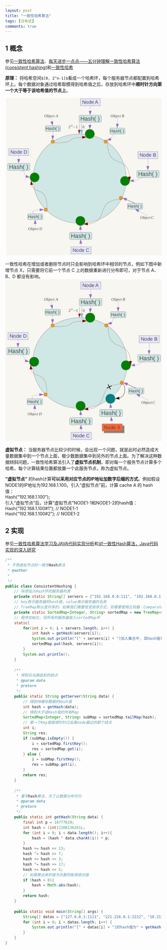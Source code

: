 ```yaml
---
layout: post
title: "一致性哈希算法"
tags: [分布式]
comments: true
---
```


<head>
    <script src="https://cdn.mathjax.org/mathjax/latest/MathJax.js?config=TeX-AMS-MML_HTMLorMML" type="text/javascript"></script>
    <script type="text/x-mathjax-config">
        MathJax.Hub.Config({
            tex2jax: {
                skipTags: ['script', 'noscript', 'style', 'textarea', 'pre'],
                inlineMath: [ ['$','$'], ["\\(","\\)"] ],
                displayMath: [ ['$$','$$'], ["\\[","\\]"] ]
            }
        });
    </script>
</head>

## 1 概念
参见[一致性哈希算法](https://my.oschina.net/jayhu/blog/732849)、[每天进步一点点——五分钟理解一致性哈希算法(consistent hashing)](https://blog.csdn.net/cywosp/article/details/23397179)和[一致性哈希](https://github.com/CyC2018/CS-Notes/blob/master/docs/notes/%E7%BC%93%E5%AD%98.md#%E4%B8%83%E4%B8%80%E8%87%B4%E6%80%A7%E5%93%88%E5%B8%8C)    

**原理：**
将哈希空间`$[0, 2^n-1]$`看成一个哈希环，每个服务器节点都配置到哈希环上。每个数据对象通过哈希取模得到哈希值之后，存放到哈希环中**顺时针方向第一个大于等于该哈希值的节点上**。

![一致性哈希算法](https://raw.githubusercontent.com/Andr-Robot/iMarkdownPhotos/master/Res/%E4%B8%80%E8%87%B4%E6%80%A7%E5%93%88%E5%B8%8C%E7%AE%97%E6%B3%95.jpg)    

一致性哈希在增加或者删除节点时只会影响到哈希环中相邻的节点，例如下图中新增节点 X，只需要将它前一个节点 C 上的数据重新进行分布即可，对于节点 A、B、D 都没有影响。    
![一致性哈希算法](https://raw.githubusercontent.com/Andr-Robot/iMarkdownPhotos/master/Res/%E4%B8%80%E8%87%B4%E6%80%A7%E5%93%88%E5%B8%8C%E7%AE%97%E6%B3%951.jpg)

**虚拟节点：**
当服务器节点比较少的时候，会出现一个问题，就是此时必然造成大量数据集中到一个节点上面，极少数数据集中到另外的节点上面。为了解决这种数据倾斜问题，一致性哈希算法引入了**虚拟节点机制**，即对每一个服务节点计算多个哈希，每个计算结果位置都放置一个此服务节点，称为虚拟节点。

**“虚拟节点”** 的hash计算**可以采用对应节点的IP地址加数字后缀的方式**。例如假设NODE1的IP地址为192.168.1.100。引入“虚拟节点”前，计算 cache A 的 hash 值：     
Hash(“192.168.1.100”);      
引入“虚拟节点”后，计算“虚拟节点”NODE1-1和NODE1-2的hash值：     
Hash(“192.168.1.100#1”); // NODE1-1    
Hash(“192.168.1.100#2”); // NODE1-2    

## 2 实现
参见[一致性哈希算法学习及JAVA代码实现分析](https://www.cnblogs.com/hapjin/p/4737207.html)和[对一致性Hash算法，Java代码实现的深入研究](https://www.cnblogs.com/xrq730/p/5186728.html)    

```java
/**
 * 不带虚拟节点的一致性Hash算法
 * @author 
 *
 */
public class ConsistentHashing {
	// 待添加入Hash环的服务器列表
	private static String[] servers = {"192.168.0.0:111", "192.168.0.1:111", "192.168.0.2:111","192.168.0.3:111", "192.168.0.4:111"};
	// key表示服务器的hash值，value表示服务器的名称
	// TreeMap默认是升序的，如果我们需要改变排序方式，则需要使用比较器：Comparator
	private static SortedMap<Integer, String> sortedMap = new TreeMap<>();
	// 程序初始化，将所有的服务器放入sortedMap中
	static{
		for(int i = 0; i < servers.length; i++) {
			int hash = getHash(servers[i]);
			System.out.println("[" + servers[i] + "]加入集合中, 其Hash值为" + hash);
			sortedMap.put(hash, servers[i]);
		}
		System.out.println();
	}
	
	/**
	 * 得到应当路由到的结点
	 * @param data
	 * @return
	 */
	public static String getServer(String data) {
		// 得到待缓存数据的Hash值
		int hash = getHash(data);
		// 得到大于该Hash值的所有Map
		SortedMap<Integer, String> subMap = sortedMap.tailMap(hash);
		// 第一个Key就是顺时针过去离node最近的那个结点
		int i;
		String res;
		if (subMap.isEmpty()) {
			i = sortedMap.firstKey();
			res = sortedMap.get(i);
		} else {
			i = subMap.firstKey();
			res = subMap.get(i);
		}
		return res;
	}
	
	/**
	 * 重写hash算法，为了让数据分布均匀
	 * @param data
	 * @return
	 */
	public static int getHash(String data) {
		final int p = 16777619;
		int hash = (int)2166136261L;
		for (int i = 0; i < data.length(); i++){
			hash = (hash ^ data.charAt(i)) * p;
		}
		hash += hash << 13;
		hash ^= hash >> 7;
		hash += hash << 3;
		hash ^= hash >> 17;
		hash += hash << 5;
		// 如果算出来的值为负数则取其绝对值
		if (hash < 0){
			hash = Math.abs(hash);
		}
		return hash;
	}
	
	public static void main(String[] args) {
		String[] datas = {"127.0.0.1:1111", "221.226.0.1:2222", "10.211.0.1:3333"};
		for (int i = 0; i < datas.length; i++) {
			System.out.println("[" + datas[i] + "]的hash值为" + getHash(datas[i]) + ", 被路由到结点[" + getServer(datas[i]) + "]");
		}
	}
}
```
